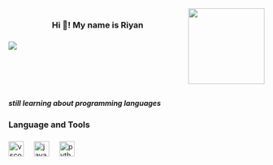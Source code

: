 <img align="right" height="150" src="https://media.tenor.com/m7WocTla1rQAAAAi/persona-persona4.gif"  />

###

<h3 align="center">Hi 👋! My name is Riyan</h3>

###

<img align="left" src="https://visitor-badge.laobi.icu/badge?page_id=riyanmaulana1.riyanmaulana1&left_text=Total%20Visitors"  />

###

<br clear="both">

<h2 align="center"></h2>

###

<h5 align="left">still learning about programming languages</h5>

###

<h3 align="left">Language and Tools</h3>

###

<div align="left">
  <img src="https://cdn.jsdelivr.net/gh/devicons/devicon/icons/vscode/vscode-original.svg" height="30" alt="vscode logo"  />
  <img width="12" />
  <img src="https://cdn.jsdelivr.net/gh/devicons/devicon/icons/java/java-original.svg" height="30" alt="java logo"  />
  <img width="12" />
  <img src="https://cdn.jsdelivr.net/gh/devicons/devicon/icons/python/python-original.svg" height="30" alt="python logo"  />
</div>

###
